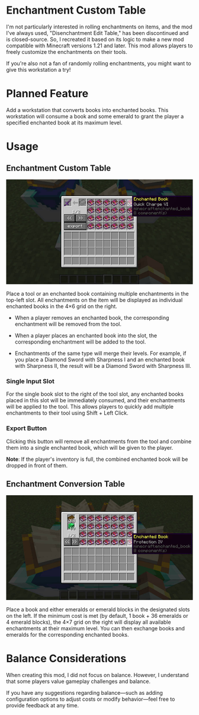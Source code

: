 # Enchantment Custom Table

I'm not particularly interested in rolling enchantments on items, and the mod I've always used, "Disenchantment Edit Table," has been discontinued and is closed-source. So, I recreated it based on its logic to make a new mod compatible with Minecraft versions 1.21 and later. This mod allows players to freely customize the enchantments on their tools.

If you're also not a fan of randomly rolling enchantments, you might want to give this workstation a try!

# Planned Feature

Add a workstation that converts books into enchanted books. This workstation will consume a book and some emerald to grant the player a specified enchanted book at its maximum level.

# Usage

## Enchantment Custom Table

![enchantment custom table gui](./src/main/resources/doc/enchantment_custom_table_gui.jpg)

Place a tool or an enchanted book containing multiple enchantments in the top-left slot. All enchantments on the item will be displayed as individual enchanted books in the 4×6 grid on the right.

- When a player removes an enchanted book, the corresponding enchantment will be removed from the tool.

- When a player places an enchanted book into the slot, the corresponding enchantment will be added to the tool.

- Enchantments of the same type will merge their levels. For example, if you place a Diamond Sword with Sharpness I and an enchanted book with Sharpness II, the result will be a Diamond Sword with Sharpness III.

### Single Input Slot

For the single book slot to the right of the tool slot, any enchanted books placed in this slot will be immediately consumed, and their enchantments will be applied to the tool. This allows players to quickly add multiple enchantments to their tool using Shift + Left Click.

### Export Button

Clicking this button will remove all enchantments from the tool and combine them into a single enchanted book, which will be given to the player.

**Note**: If the player's inventory is full, the combined enchanted book will be dropped in front of them.

## Enchantment Conversion Table

![enchantment conversion table gui](./src/main/resources/doc/enchantment_conversion_table_gui.jpg)

Place a book and either emeralds or emerald blocks in the designated slots on the left. If the minimum cost is met (by default, 1 book + 36 emeralds or 4 emerald blocks), the 4×7 grid on the right will display all available enchantments at their maximum level. You can then exchange books and emeralds for the corresponding enchanted books.

# Balance Considerations
When creating this mod, I did not focus on balance. However, I understand that some players value gameplay challenges and balance.

If you have any suggestions regarding balance—such as adding configuration options to adjust costs or modify behavior—feel free to provide feedback at any time.